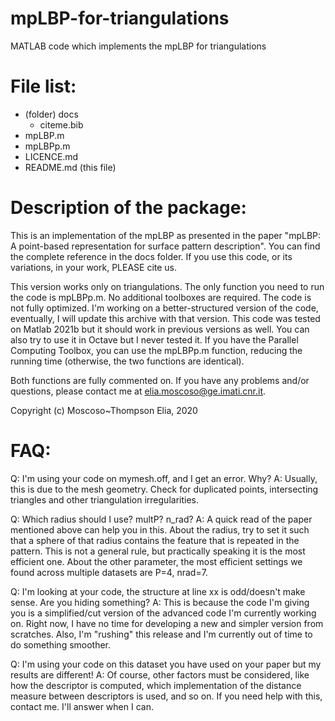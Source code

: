 # mpLBP-for-triangulations 
MATLAB code which implements the mpLBP for triangulations

# File list:
- (folder) docs
  - citeme.bib
- mpLBP.m
- mpLBPp.m
- LICENCE.md
- README.md (this file)

# Description of the package:

This is an implementation of the mpLBP as presented in the paper "mpLBP: A point-based representation for surface pattern description". You can find the complete reference in the docs folder. If you use this code, or its variations, in your work, PLEASE cite us.

This version works only on triangulations. The only function you need to run the code is mpLBPp.m. No additional toolboxes are required. The code is not fully optimized. I'm working on a better-structured version of the code, eventually, I will update this archive with that version. This code was tested on Matlab 2021b but it should work in previous versions as well. You can also try to use it in Octave but I never tested it. If you have the Parallel Computing Toolbox, you can use the mpLBPp.m function, reducing the running time (otherwise, the two functions are identical).

Both functions are fully commented on. If you have any problems and/or questions, please contact me at elia.moscoso@ge.imati.cnr.it. 

Copyright (c) Moscoso~Thompson Elia, 2020

# FAQ:

Q: I'm using your code on mymesh.off, and I get an error. Why? A: Usually, this is due to the mesh geometry. Check for duplicated points, intersecting triangles and other triangulation irregularities.

Q: Which radius should I use? multP? n_rad? A: A quick read of the paper mentioned above can help you in this. About the radius, try to set it such that a sphere of that radius contains the feature that is repeated in the pattern. This is not a general rule, but practically speaking it is the most efficient one. About the other parameter, the most efficient settings we found across multiple datasets are P=4, nrad=7.

Q: I'm looking at your code, the structure at line xx is odd/doesn't make sense. Are you hiding something? A: This is because the code I'm giving you is a simplified/cut version of the advanced code I'm currently working on. Right now, I have no time for developing a new and simpler version from scratches. Also, I'm "rushing" this release and I'm currently out of time to do something smoother.

Q: I'm using your code on this dataset you have used on your paper but my results are different! A: Of course, other factors must be considered, like how the descriptor is computed, which implementation of the distance measure between descriptors is used, and so on. If you need help with this, contact me. I'll answer when I can.
